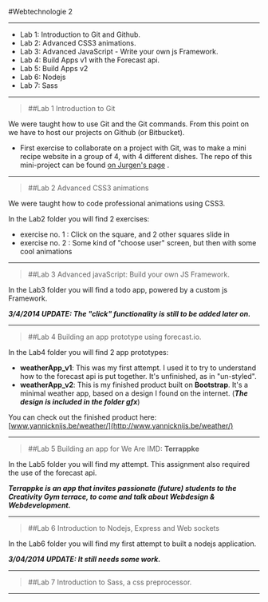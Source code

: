 #Webtechnologie 2

---

* Lab 1:	Introduction to Git and Github.
* Lab 2:	Advanced CSS3 animations.
* Lab 3:	Advanced JavaScript - Write your own js Framework.
* Lab 4:	Build Apps v1 with the Forecast api.
* Lab 5:	Build Apps v2
* Lab 6:	Nodejs
* Lab 7:	Sass

---

>##Lab 1
Introduction to Git

We were taught how to use Git and the Git commands. From this point on we have to host our projects on Github (or Bitbucket).

* First exercise to collaborate on a project with Git, was to make a mini recipe website in a group of 4, with 4 different dishes. The repo of this mini-project can be found [on Jurgen's page](https://github.com/jurgb/webtechweek1) .

---


>##Lab 2
Advanced CSS3 animations

We were taught how to code professional animations using CSS3.

In the Lab2 folder you will find 2 exercises:

* exercise no. 1 : Click on the square, and 2 other squares slide in
* exercise no. 2 : Some kind of "choose user" screen, but then with some cool animations


---

>##Lab 3
Advanced javaScript: Build your own JS Framework.

In the Lab3 folder you will find a todo app, powered by a custom js Framework.

***3/4/2014 UPDATE: The "click" functionality is still to be added later on.***

---

>##Lab 4
Building an app prototype using forecast.io.


In the Lab4 folder you will find 2 app prototypes:

* **weatherApp_v1**: This was my first attempt. I used it to try to understand how to the forecast api is put together. It's unfinished, as in "un-styled".
* **weatherApp_v2**: This is my finished product built on **Bootstrap**. It's a minimal weather app, based on a design I found on the internet. (***The design is included in the folder gfx***)

You can check out the finished product here: [www.yannicknijs.be/weather/](http://www.yannicknijs.be/weather/)


---


>##Lab 5
Building an app for We Are IMD: **Terrappke**

In the Lab5 folder you will find my attempt. This assignment also required the use of the forecast api.

***Terrappke is an app that invites passionate (future) students to the Creativity Gym terrace, to come and talk about Webdesign & Webdevelopment.***

---

>##Lab 6
Introduction to Nodejs, Express and Web sockets

In the Lab6 folder you will find my first attempt to built a nodejs application.

***3/04/2014 UPDATE: It still needs some work.***

---

>##Lab 7
Introduction to Sass, a css preprocessor.

---




	





